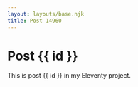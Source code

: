 ```yaml
---
layout: layouts/base.njk
title: Post 14960
---
```


# Post {{ id }}

This is post {{ id }} in my Eleventy project.
